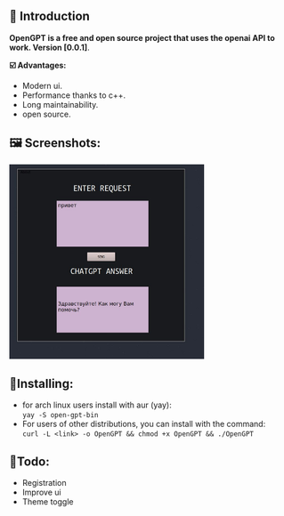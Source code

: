 ## :bone: Introduction
__OpenGPT is a free and open source project that uses the openai API to work. Version [0.0.1]__.

__:ballot_box_with_check: Advantages:__
- Modern ui.
- Performance thanks to c++.  
- Long maintainability.  
- open source.

## __:framed_picture: Screenshots:__

<img src="./readme/IMG_20230505_095711_408.jpg" width=350px height=350px></img>

## __:file_folder:Installing:__
- for arch linux users install with aur (yay):<br>
`yay -S open-gpt-bin`<br>
- For users of other distributions, you can install with the command:<br>
`curl -L <link> -o OpenGPT && chmod +x OpenGPT && ./OpenGPT`

## __:vulcan_salute:Todo:__
- Registration
- Improve ui
- Theme toggle
